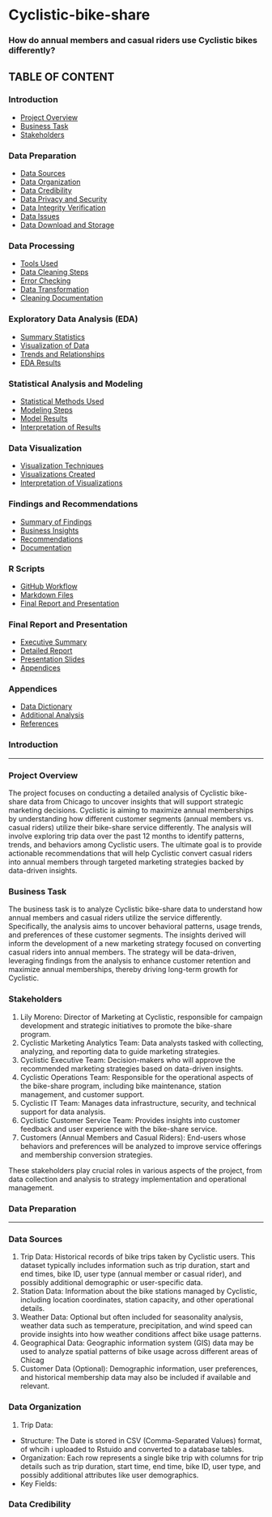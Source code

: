 # Cyclistic-bike-share
### How do annual members and casual riders use Cyclistic bikes differently?


## TABLE OF CONTENT
### Introduction
- [Project Overview](project-overview)
- [Business Task](business-task)
- [Stakeholders](stakeholders)
  
### Data Preparation
- [Data Sources](data-sources)
- [Data Organization](data-organization)
- [Data Credibility](data-credibility)
- [Data Privacy and Security](data-privacy-and-security)
- [Data Integrity Verification](data-integrity-verification)
- [Data Issues](data-issues)
- [Data Download and Storage](data-download-and-storage)
  
### Data Processing
- [Tools Used](tools-used)
- [Data Cleaning Steps](data-cleaning-steps)
- [Error Checking](error-checking)
- [Data Transformation](data-transformation)
- [Cleaning Documentation](cleaning-documentation)
  
### Exploratory Data Analysis (EDA)
- [Summary Statistics](summary-statistics)
- [Visualization of Data](visualization-of-data)
- [Trends and Relationships](trends-and-relationships)
- [EDA Results](eda-results)

### Statistical Analysis and Modeling
- [Statistical Methods Used](statistical-methods-used)
- [Modeling Steps](modeling-steps)
- [Model Results](model-results)
- [Interpretation of Results](interpretation-of-results)
  
### Data Visualization
- [Visualization Techniques](visualization-techniques)
- [Visualizations Created](visualizations-created)
- [Interpretation of Visualizations](interpretation-of-visualizations)
  
### Findings and Recommendations
- [Summary of Findings](summary-of-findings)
- [Business Insights](business-insights)
- [Recommendations](recommendations)
- [Documentation](Documentation)
  
### R Scripts
- [GitHub Workflow](github-workflow)
- [Markdown Files](markdown-files)
- [Final Report and Presentation](final-report-and-presentation)
  
### Final Report and Presentation
- [Executive Summary](executive-summary)
- [Detailed Report](detailed-report)
- [Presentation Slides](presentation-slides)
- [Appendices](appendices)
  
### Appendices
- [Data Dictionary](Data-Dictionary)
- [Additional Analysis](additional-analysis)
- [References](references)

### Introduction
---
### Project Overview
The project focuses on conducting a detailed analysis of Cyclistic bike-share data from Chicago to uncover insights that will support strategic marketing decisions. Cyclistic is aiming to maximize annual memberships by understanding how different customer segments (annual members vs. casual riders) utilize their bike-share service differently. The analysis will involve exploring trip data over the past 12 months to identify patterns, trends, and behaviors among Cyclistic users. The ultimate goal is to provide actionable recommendations that will help Cyclistic convert casual riders into annual members through targeted marketing strategies backed by data-driven insights.

### Business Task
The business task is to analyze Cyclistic bike-share data to understand how annual members and casual riders utilize the service differently. Specifically, the analysis aims to uncover behavioral patterns, usage trends, and preferences of these customer segments. The insights derived will inform the development of a new marketing strategy focused on converting casual riders into annual members. The strategy will be data-driven, leveraging findings from the analysis to enhance customer retention and maximize annual memberships, thereby driving long-term growth for Cyclistic.

### Stakeholders
1. Lily Moreno: Director of Marketing at Cyclistic, responsible for campaign development and strategic initiatives to promote the bike-share program.
2. Cyclistic Marketing Analytics Team: Data analysts tasked with collecting, analyzing, and reporting data to guide marketing strategies.
3. Cyclistic Executive Team: Decision-makers who will approve the recommended marketing strategies based on data-driven insights.
4. Cyclistic Operations Team: Responsible for the operational aspects of the bike-share program, including bike maintenance, station management, and customer support.
5. Cyclistic IT Team: Manages data infrastructure, security, and technical support for data analysis.
6. Cyclistic Customer Service Team: Provides insights into customer feedback and user experience with the bike-share service.
7. Customers (Annual Members and Casual Riders): End-users whose behaviors and preferences will be analyzed to improve service offerings and membership conversion strategies.

These stakeholders play crucial roles in various aspects of the project, from data collection and analysis to strategy implementation and operational management.

### Data Preparation
---
### Data Sources
1. Trip Data: Historical records of bike trips taken by Cyclistic users. This dataset typically includes information such as trip duration, start and end times, bike ID, user type (annual member or casual rider), and possibly additional demographic or user-specific data.
2. Station Data: Information about the bike stations managed by Cyclistic, including location coordinates, station capacity, and other operational details.
3. Weather Data: Optional but often included for seasonality analysis, weather data such as temperature, precipitation, and wind speed can provide insights into how weather conditions affect bike usage patterns.
4. Geographical Data: Geographic information system (GIS) data may be used to analyze spatial patterns of bike usage across different areas of Chicag
5. Customer Data (Optional): Demographic information, user preferences, and historical membership data may also be included if available and relevant.

### Data Organization
1. Trip Data:
- Structure: The Date is stored in CSV (Comma-Separated Values) format, of whcih i uploaded to Rstuido and converted to a database tables.
- Organization: Each row represents a single bike trip with columns for trip details such as trip duration, start time, end time, bike ID, user type, and possibly additional attributes like user demographics.
- Key Fields:

### Data Credibility

